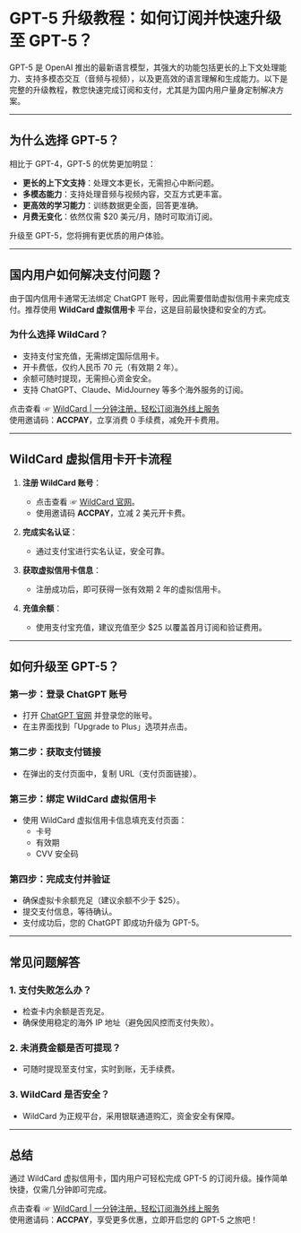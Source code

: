 # GPT-5 升级教程：如何订阅并快速升级至 GPT-5？

GPT-5 是 OpenAI 推出的最新语言模型，其强大的功能包括更长的上下文处理能力、支持多模态交互（音频与视频），以及更高效的语言理解和生成能力。以下是完整的升级教程，教您快速完成订阅和支付，尤其是为国内用户量身定制解决方案。

---

## 为什么选择 GPT-5？

相比于 GPT-4，GPT-5 的优势更加明显：

- **更长的上下文支持**：处理文本更长，无需担心中断问题。
- **多模态能力**：支持处理音频与视频内容，交互方式更丰富。
- **更高效的学习能力**：训练数据更全面，回答更准确。
- **月费无变化**：依然仅需 $20 美元/月，随时可取消订阅。

升级至 GPT-5，您将拥有更优质的用户体验。

---

## 国内用户如何解决支付问题？

由于国内信用卡通常无法绑定 ChatGPT 账号，因此需要借助虚拟信用卡来完成支付。推荐使用 **WildCard 虚拟信用卡** 平台，这是目前最快捷和安全的方式。

### 为什么选择 WildCard？

- 支持支付宝充值，无需绑定国际信用卡。
- 开卡费低，仅约人民币 70 元（有效期 2 年）。
- 余额可随时提现，无需担心资金安全。
- 支持 ChatGPT、Claude、MidJourney 等多个海外服务的订阅。

点击查看 ☞ [WildCard | 一分钟注册，轻松订阅海外线上服务](https://bit.ly/bewildcard)  
使用邀请码：**ACCPAY**，立享消费 0 手续费，减免开卡费用。

---

## WildCard 虚拟信用卡开卡流程

1. **注册 WildCard 账号**：
   - 点击查看 ☞ [WildCard 官网](https://bit.ly/bewildcard)。
   - 使用邀请码 **ACCPAY**，立减 2 美元开卡费。
   
2. **完成实名认证**：
   - 通过支付宝进行实名认证，安全可靠。

3. **获取虚拟信用卡信息**：
   - 注册成功后，即可获得一张有效期 2 年的虚拟信用卡。

4. **充值余额**：
   - 使用支付宝充值，建议充值至少 $25 以覆盖首月订阅和验证费用。

---

## 如何升级至 GPT-5？

### 第一步：登录 ChatGPT 账号

- 打开 [ChatGPT 官网](https://chat.openai.com/) 并登录您的账号。
- 在主界面找到「Upgrade to Plus」选项并点击。

### 第二步：获取支付链接

- 在弹出的支付页面中，复制 URL（支付页面链接）。

### 第三步：绑定 WildCard 虚拟信用卡

- 使用 WildCard 虚拟信用卡信息填充支付页面：
  - 卡号
  - 有效期
  - CVV 安全码

### 第四步：完成支付并验证

- 确保虚拟卡余额充足（建议余额不少于 $25）。
- 提交支付信息，等待确认。
- 支付成功后，您的 ChatGPT 即成功升级为 GPT-5。

---

## 常见问题解答

### 1. 支付失败怎么办？
- 检查卡内余额是否充足。
- 确保使用稳定的海外 IP 地址（避免因风控而支付失败）。

### 2. 未消费金额是否可提现？
- 可随时提现至支付宝，实时到账，无手续费。

### 3. WildCard 是否安全？
- WildCard 为正规平台，采用银联通道购汇，资金安全有保障。

---

## 总结

通过 WildCard 虚拟信用卡，国内用户可轻松完成 GPT-5 的订阅升级。操作简单快捷，仅需几分钟即可完成。

点击查看 ☞ [WildCard | 一分钟注册，轻松订阅海外线上服务](https://bit.ly/bewildcard)  
使用邀请码：**ACCPAY**，享受更多优惠，立即开启您的 GPT-5 之旅吧！

